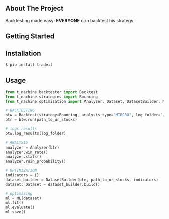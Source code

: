 ## About The Project
Backtesting made easy: <strong>EVERYONE</strong> can backtest his strategy
## Getting Started
Installation
------------

    $ pip install tradeit
    
Usage
------------

```python
from t_nachine.backtester import Backtest
from t_nachine.strategies import Bouncing
from t_nachine.optimization import Analyzer, Dataset, DatasetBuilder, ML

# BACKTESTING 
btw = Backtest(strategy=Bouncing, analysis_type="MIRCRO", log_folder="/tmp/logs")
btr = btw.run(path_to_ur_stocks)

# logs results 
btw.log_results(log_folder)

# ANALYSIS 
analyzer = Analyzer(btr)
analyzer.win_rate()
analyzer.stats()
analyzer.ruin_probability()

# OPTIMIZATION
indicators = {}
dataset_builder = DatasetBuilder(btr, path_to_ur_stocks, indicators)
dataset: Dataset = dataset_builder.build()

# optimizing 
ml = ML(dataset)
ml.fit()
ml.evaluate()
ml.save()
```
